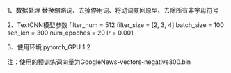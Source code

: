 1、数据处理
替换缩略词、去掉停用词、将动词变回原型、去除所有非字母符号

2、TextCNN模型参数
filter_num = 512
filter_size = [2, 3, 4]
batch_size = 100
sen_len = 300
num_epoches = 20
lr = 0.001

3、使用环境
pytorch_GPU 1.2

注：使用的预训练词向量为GoogleNews-vectors-negative300.bin
